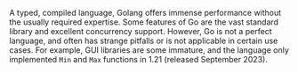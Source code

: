 A typed, compiled language, Golang offers immense performance without the usually required expertise. Some features of Go are the vast standard library and excellent concurrency support. However, Go is not a perfect language, and often has strange pitfalls or is not applicable in certain use cases. For example, GUI libraries are some immature, and the language only implemented `Min` and `Max` functions in 1.21 (released September 2023).
